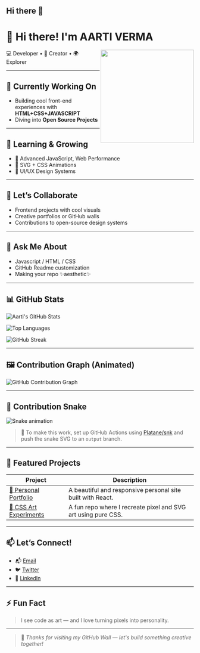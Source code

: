 ## Hi there 👋


# 👋 Hi there! I'm AARTI VERMA


<img align="right" src="https://media.giphy.com/media/LmNwrBhejkK9EFP504/giphy.gif" width="250"/>

💻 Developer • 🎨 Creator • 🌍 Explorer

---

## 🔭 Currently Working On

- Building cool front-end experiences with **HTML+CSS+JAVASCRIPT**
- Diving into **Open Source Projects**

---

## 🌱 Learning & Growing

- 🎯 Advanced JavaScript, Web Performance
- 🎨 SVG + CSS Animations
- 🧠 UI/UX Design Systems

---

## 👯 Let’s Collaborate

- Frontend projects with cool visuals
- Creative portfolios or GitHub walls
- Contributions to open-source design systems

---

## 💬 Ask Me About

- Javascript / HTML / CSS
- GitHub Readme customization
- Making your repo ✨aesthetic✨

---

## 📊 GitHub Stats

![Aarti's GitHub Stats](https://github-readme-stats.vercel.app/api?username=AartiVerma4&show_icons=true&theme=dracula&hide=contribs,prs)

![Top Languages](https://github-readme-stats.vercel.app/api/top-langs/?username=AartiVerma4&layout=compact&theme=dracula)

![GitHub Streak](https://streak-stats.demolab.com?user=AartiVerma4&theme=dracula&date_format=M%20j%5B%2C%20Y%5D)

---

## 🖼️ Contribution Graph (Animated)

![GitHub Contribution Graph](https://github-contributions.vercel.app/api?username=AartiVerma4&theme=rogue&block=20&block-radius=4&animation=true&border=1)

---

## 🐍 Contribution Snake

![Snake animation](https://github.com/AartiVerma4/AartiVerma4/blob/output/github-contribution-grid-snake.svg)

> 📝 To make this work, set up GitHub Actions using [Platane/snk](https://github.com/Platane/snk) and push the snake SVG to an `output` branch.

---

## 🚀 Featured Projects

| Project | Description |
|--------|-------------|
| [💄 Personal Portfolio](https://github.com/AartiVerma4/portfolio) | A beautiful and responsive personal site built with React. |
| [🎨 CSS Art Experiments](https://github.com/AartiVerma4/css-art) | A fun repo where I recreate pixel and SVG art using pure CSS. |


---

## 📫 Let’s Connect!


- 📬 [Email](mailto:aartiverma1404@gmail.com)
- 🐦 [Twitter](https://twitter.com/aartiverma4)
- 💼 [LinkedIn](https://linkedin.com/in/aartiverma4)

---

## ⚡ Fun Fact

> I see code as art — and I love turning pixels into personality.

---

> 💖 *Thanks for visiting my GitHub Wall — let's build something creative together!*





<!--
**AartiVerma4/AartiVerma4** is a ✨ _special_ ✨ repository because its `README.md` (this file) appears on your GitHub profile.

Here are some ideas to get you started:

- 🔭 I’m currently working on ...
- 🌱 I’m currently learning ...
- 👯 I’m looking to collaborate on ...
- 🤔 I’m looking for help with ...
- 💬 Ask me about ...
- 📫 How to reach me: ...
- 😄 Pronouns: ...
- ⚡ Fun fact: ...
-->
